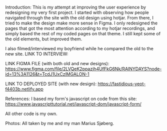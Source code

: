 Introduction:
This is my attempt at improving the user experience by redesigning my very first project.
I started with observing how people navigated through the site with the old design using hotjar.
From there, I tried to make the design make more sense in Figma. I only redesigned the pages that got the most attention according to my hotjar recordings, and simply based the rest of my coded pages on that theme. I still kept some of the old elements, but improved them.

I also filmed/interviewed my boyfriend while he compared the old to the new site.
LINK TO INTERVIEW:

LINK FIGMA FILE (with both old and new designs):
https://www.figma.com/file/2LVQeK2ppazjh4UfFkG6Nk/RAINYDAYS?node-id=13%3A1126&t=TcdJ1UxCzlMGALON-1

LINK TO DEPLOYED SITE (with new design):
https://fastidious-yeot-f4403b.netlify.app

References:
I based my form's javascript on code from this site:
https://www.javascripttutorial.net/javascript-dom/javascript-form/

All other code is my own.

Photos:
All taken by me and my man Marius Sjøberg.
